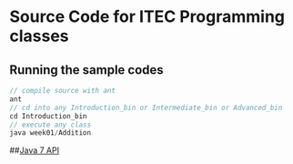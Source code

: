 Source Code for ITEC Programming classes
==========

## Running the sample codes

```java
// compile source with ant
ant
// cd into any Introduction_bin or Intermediate_bin or Advanced_bin 
cd Introduction_bin
// execute any class
java week01/Addition

```



##[Java 7 API](http://docs.oracle.com/javase/7/docs/api/allclasses-noframe.html)


